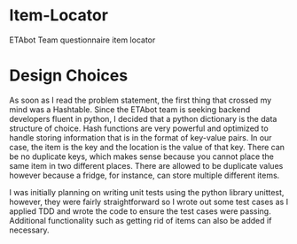 # Item-Locator
ETAbot Team questionnaire item locator

# Design Choices
As soon as I read the problem statement, the first thing that crossed my mind was a Hashtable. Since the ETAbot team is seeking backend developers fluent in python, I decided that a python dictionary is the data structure of choice. Hash functions are very powerful and optimized to handle storing information that is in the format of key-value pairs. In our case, the item is the key and the location is the value of that key. There can be no duplicate keys, which makes sense because you cannot place the same item in two different places. There are allowed to be duplicate values however because a fridge, for instance, can store multiple different items.

I was initially planning on writing unit tests using the python library unittest, however, they were fairly straightforward so I wrote out some test cases as I applied TDD and wrote the code to ensure the test cases were passing. Additional functionality such as getting rid of items can also be added if necessary.
